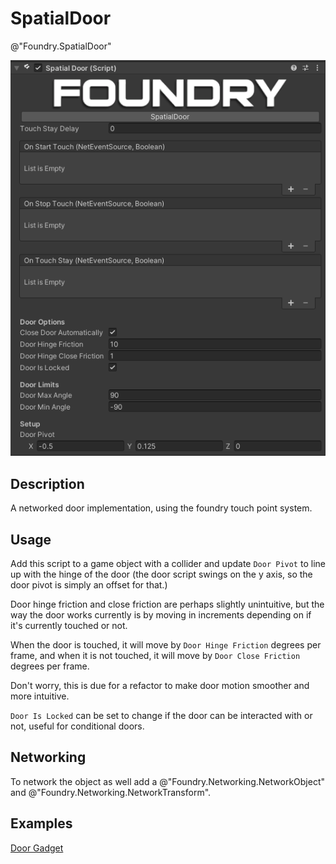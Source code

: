 # SpatialDoor
@"Foundry.SpatialDoor"

![SpatialDoor](/Media/Manual/Interaction/SpatialDoorScript.png)

## Description
A networked door implementation, using the foundry touch point system. 

## Usage
Add this script to a game object with a collider and update `Door Pivot` to line up with the hinge of the door (the door script swings on the y axis, so the door pivot is simply an offset for that.) 

Door hinge friction and close friction are perhaps slightly unintuitive, but the way the door works currently is by moving in increments depending on if it's currently touched or not. 

When the door is touched, it will move by `Door Hinge Friction` degrees per frame, and when it is not touched, it will move by `Door Close Friction` degrees per frame.

Don't worry, this is due for a refactor to make door motion smoother and more intuitive.

`Door Is Locked` can be set to change if the door can be interacted with or not, useful for conditional doors.

## Networking
To network the object as well add a @"Foundry.Networking.NetworkObject" and @"Foundry.Networking.NetworkTransform".

## Examples
[Door Gadget](~/Manual/GettingStarted/Samples/Interactables/Gadgets/Door.md)